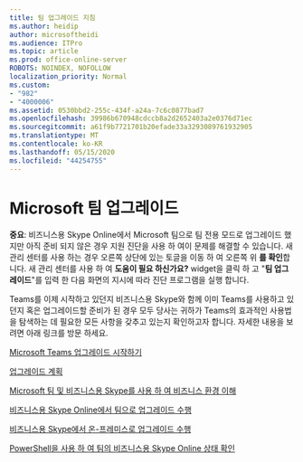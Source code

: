 ```yaml
---
title: 팀 업그레이드 지침
ms.author: heidip
author: microsoftheidi
ms.audience: ITPro
ms.topic: article
ms.prod: office-online-server
ROBOTS: NOINDEX, NOFOLLOW
localization_priority: Normal
ms.custom:
- "982"
- "4000006"
ms.assetid: 0530bbd2-255c-434f-a24a-7c6c0877bad7
ms.openlocfilehash: 39986b670948cdccb8a2d2652403a2e0376d71ec
ms.sourcegitcommit: a61f9b7721701b20efade33a3293089761932905
ms.translationtype: MT
ms.contentlocale: ko-KR
ms.lasthandoff: 05/15/2020
ms.locfileid: "44254755"
---
```

# <a name="microsoft-teams-upgrade"></a>Microsoft 팀 업그레이드

**중요**: 비즈니스용 Skype Online에서 Microsoft 팀으로 팀 전용 모드로 업그레이드 했지만 아직 준비 되지 않은 경우 지원 진단을 사용 하 여이 문제를 해결할 수 있습니다. 새 관리 센터를 사용 하는 경우 오른쪽 상단에 있는 토글을 이동 하 여 오른쪽 위 **를 확인**합니다. 새 관리 센터를 사용 하 여 **도움이 필요 하신가요?** widget을 클릭 하 고 "**팀 업그레이드**"를 입력 한 다음 화면의 지시에 따라 진단 프로그램을 실행 합니다.

Teams를 이제 시작하고 있던지 비즈니스용 Skype와 함께 이미 Teams를 사용하고 있던지 혹은 업그레이드할 준비가 된 경우 모두 당사는 귀하가 Teams의 효과적인 사용법을 탐색하는 데 필요한 모든 사항을 갖추고 있는지 확인하고자 합니다. 자세한 내용을 보려면 아래 링크를 방문 하세요.

[Microsoft Teams 업그레이드 시작하기](https://docs.microsoft.com/MicrosoftTeams/upgrade-start-here)

[업그레이드 계획](https://docs.microsoft.com/MicrosoftTeams/upgrade-plan-journey)

[Microsoft 팀 및 비즈니스용 Skype를 사용 하 여 비즈니스 환경 이해](https://docs.microsoft.com/MicrosoftTeams/teams-and-skypeforbusiness-coexistence-and-interoperability)

[비즈니스용 Skype Online에서 팀으로 업그레이드 수행](https://docs.microsoft.com/MicrosoftTeams/upgrade-to-teams-execute-skypeforbusinessonline)

[비즈니스용 Skype에서 온-프레미스로 업그레이드 수행](https://docs.microsoft.com/MicrosoftTeams/upgrade-to-teams-execute-skypeforbusinesshybridonprem)
 
[PowerShell을 사용 하 여 팀의 비즈니스용 Skype Online 상태 확인](https://docs.microsoft.com/powershell/module/skype/get-csteamsupgradestatus?view=skype-ps)
